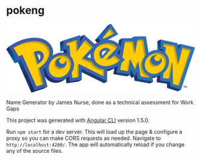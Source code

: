 # pokeng

![Pokemon logo](/workspace/poke/src/assets/images/pokemonLogo.png)

Name Generator by James Nurse, done as a technical assessment for Work Gaps

This project was generated with [Angular CLI](https://github.com/angular/angular-cli) version 1.5.0.

Run `npm start` for a dev server. This will load up the page & configure a proxy so you can make CORS requests as needed.
Navigate to `http://localhost:4200/`. The app will automatically reload if you change any of the source files.


